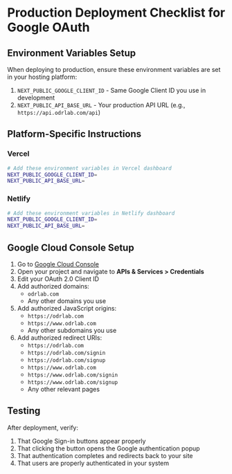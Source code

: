 # Production Deployment Checklist for Google OAuth

## Environment Variables Setup

When deploying to production, ensure these environment variables are set in your hosting platform:

1. `NEXT_PUBLIC_GOOGLE_CLIENT_ID` - Same Google Client ID you use in development
2. `NEXT_PUBLIC_API_BASE_URL` - Your production API URL (e.g., `https://api.odrlab.com/api`)

## Platform-Specific Instructions

### Vercel
```bash
# Add these environment variables in Vercel dashboard
NEXT_PUBLIC_GOOGLE_CLIENT_ID=
NEXT_PUBLIC_API_BASE_URL=
```

### Netlify
```bash
# Add these environment variables in Netlify dashboard
NEXT_PUBLIC_GOOGLE_CLIENT_ID=
NEXT_PUBLIC_API_BASE_URL=
```

## Google Cloud Console Setup

1. Go to [Google Cloud Console](https://console.cloud.google.com/)
2. Open your project and navigate to **APIs & Services > Credentials**
3. Edit your OAuth 2.0 Client ID
4. Add authorized domains:
   - `odrlab.com` 
   - Any other domains you use
5. Add authorized JavaScript origins:
   - `https://odrlab.com`
   - `https://www.odrlab.com`
   - Any other subdomains you use
6. Add authorized redirect URIs:
   - `https://odrlab.com`
   - `https://odrlab.com/signin`
   - `https://odrlab.com/signup`
   - `https://www.odrlab.com`
   - `https://www.odrlab.com/signin`
   - `https://www.odrlab.com/signup`
   - Any other relevant pages

## Testing

After deployment, verify:
1. That Google Sign-in buttons appear properly
2. That clicking the button opens the Google authentication popup
3. That authentication completes and redirects back to your site
4. That users are properly authenticated in your system
